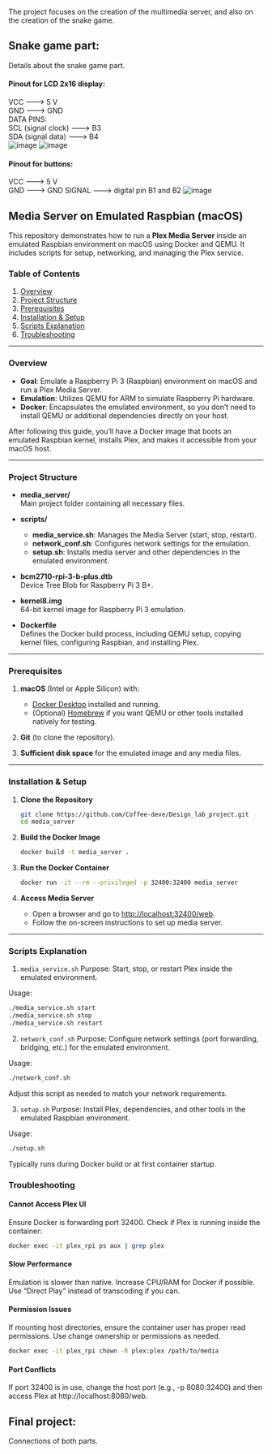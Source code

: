 The project focuses on the creation of the multimedia server, and also on the creation of the snake game.

## Snake game part:
Details about the snake game part.  
#### Pinout for LCD 2x16 display:  
VCC ---> 5 V     
GND ---> GND  
DATA PINS:  
SCL (signal clock) --->  B3  
SDA (signal data) ---> B4  
![image](https://github.com/user-attachments/assets/16ea5fed-5443-4020-8be4-29363488bbb1)
![image](https://github.com/user-attachments/assets/987f6ae3-b488-434f-9cc7-7ee6cfc1398e)


#### Pinout for buttons:
VCC ---> 5 V     
GND ---> GND
SIGNAL ---> digital pin B1 and B2
![image](https://github.com/user-attachments/assets/dad9824d-f2be-4465-b6cc-ae0f29340421)


## Media Server on Emulated Raspbian (macOS)

This repository demonstrates how to run a **Plex Media Server** inside an emulated Raspbian environment on macOS using Docker and QEMU. It includes scripts for setup, networking, and managing the Plex service.

### Table of Contents
1. [Overview](#overview)
2. [Project Structure](#project-structure)
3. [Prerequisites](#prerequisites)
4. [Installation & Setup](#installation--setup)
5. [Scripts Explanation](#scripts-explanation)
6. [Troubleshooting](#troubleshooting)

---

### Overview

- **Goal**: Emulate a Raspberry Pi 3 (Raspbian) environment on macOS and run a Plex Media Server.
- **Emulation**: Utilizes QEMU for ARM to simulate Raspberry Pi hardware.
- **Docker**: Encapsulates the emulated environment, so you don’t need to install QEMU or additional dependencies directly on your host.

After following this guide, you’ll have a Docker image that boots an emulated Raspbian kernel, installs Plex, and makes it accessible from your macOS host.

---

### Project Structure

- **media_server/**  
  Main project folder containing all necessary files.

- **scripts/**
    - **media_service.sh**: Manages the Media Server (start, stop, restart).
    - **network_conf.sh**: Configures network settings for the emulation.
    - **setup.sh**: Installs media server and other dependencies in the emulated environment.

- **bcm2710-rpi-3-b-plus.dtb**  
  Device Tree Blob for Raspberry Pi 3 B+.

- **kernel8.img**  
  64-bit kernel image for Raspberry Pi 3 emulation.

- **Dockerfile**  
  Defines the Docker build process, including QEMU setup, copying kernel files, configuring Raspbian, and installing Plex.

---

### Prerequisites

1. **macOS** (Intel or Apple Silicon) with:
    - [Docker Desktop](https://www.docker.com/products/docker-desktop/) installed and running.
    - (Optional) [Homebrew](https://brew.sh/) if you want QEMU or other tools installed natively for testing.

2. **Git** (to clone the repository).

3. **Sufficient disk space** for the emulated image and any media files.

---

### Installation & Setup

1. **Clone the Repository**
   ```bash
   git clone https://github.com/Coffee-deve/Design_lab_project.git
   cd media_server
    ```
   
2. **Build the Docker Image**
    ```bash
    docker build -t media_server .
    ```
   
3. **Run the Docker Container**
    ```bash
    docker run -it --rm --privileged -p 32400:32400 media_server
    ```
   
4. **Access Media Server**
    - Open a browser and go to [http://localhost:32400/web](http://localhost:32400/web).
    - Follow the on-screen instructions to set up media server.

---

### Scripts Explanation

1. `media_service.sh`
   Purpose: Start, stop, or restart Plex inside the emulated environment.

Usage:
   ```bash
   ./media_service.sh start
   ./media_service.sh stop
   ./media_service.sh restart
   ```
   
2. `network_conf.sh`
   Purpose: Configure network settings (port forwarding, bridging, etc.) for the emulated environment.
   
Usage:
   ```bash
   ./network_conf.sh
   ```
   Adjust this script as needed to match your network requirements.

3. `setup.sh`
   Purpose: Install Plex, dependencies, and other tools in the emulated Raspbian environment.
   
Usage:
   ```bash
   ./setup.sh
   ```
   
   Typically runs during Docker build or at first container startup.

### Troubleshooting

#### Cannot Access Plex UI

Ensure Docker is forwarding port 32400.
Check if Plex is running inside the container:

```bash
docker exec -it plex_rpi ps aux | grep plex
```

#### Slow Performance

Emulation is slower than native. Increase CPU/RAM for Docker if possible.
Use “Direct Play” instead of transcoding if you can.

#### Permission Issues

If mounting host directories, ensure the container user has proper read permissions.
Use change ownership or permissions as needed.

```bash
docker exec -it plex_rpi chown -R plex:plex /path/to/media
```

#### Port Conflicts

If port 32400 is in use, change the host port (e.g., -p 8080:32400) and then access Plex at http://localhost:8080/web.

## Final project:
Connections of both parts.
